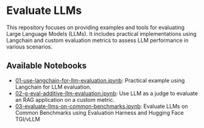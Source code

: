 # Evaluate LLMs

This repository focuses on providing examples and tools for evaluating Large Language Models (LLMs). It includes practical implementations using Langchain and custom evaluation metrics to assess LLM performance in various scenarios.

## Available Notebooks

- [01-use-langchain-for-llm-evaluation.ipynb](notebooks/01-use-langchain-for-llm-evaluation.ipynb): Practical example using Langchain for LLM evaluation.
- [02-g-eval-additive-llm-evaluation.ipynb](notebooks/02-g-eval-additive-llm-evaluation.ipynb): Use LLM as a judge to evaluate an RAG application on a custom metric.
- [03-evaluate-llms-on-common-benchmarks.ipynb](notebooks/03-evaluate-llms-on-common-benchmarks.ipynb): Evaluate LLMs on Common Benchmarks using Evaluation Harness and Hugging Face TGI/vLLM
